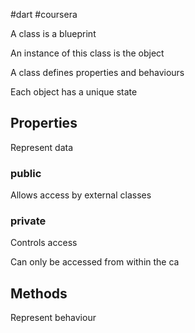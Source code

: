 #dart #coursera 

A class is a blueprint

An instance of this class is the object

A class defines properties and behaviours

Each object has a unique state

## Properties

Represent data

### public

Allows access by external classes
### private

Controls access

Can only be accessed from within the ca





## Methods

Represent behaviour